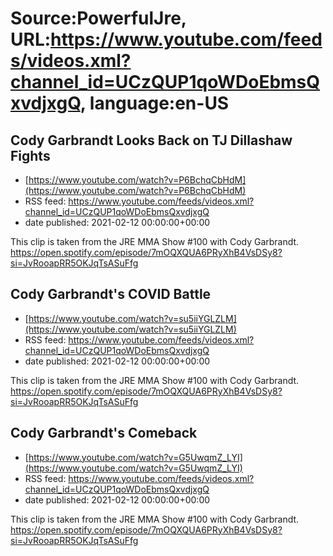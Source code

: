 # Source:PowerfulJre, URL:https://www.youtube.com/feeds/videos.xml?channel_id=UCzQUP1qoWDoEbmsQxvdjxgQ, language:en-US

## Cody Garbrandt Looks Back on TJ Dillashaw Fights
 - [https://www.youtube.com/watch?v=P6BchqCbHdM](https://www.youtube.com/watch?v=P6BchqCbHdM)
 - RSS feed: https://www.youtube.com/feeds/videos.xml?channel_id=UCzQUP1qoWDoEbmsQxvdjxgQ
 - date published: 2021-02-12 00:00:00+00:00

This clip is taken from the JRE MMA Show #100 with Cody Garbrandt. https://open.spotify.com/episode/7mOQXQUA6PRyXhB4VsDSy8?si=JvRooapRR5OKJqTsASuFfg

## Cody Garbrandt's COVID Battle
 - [https://www.youtube.com/watch?v=su5iiYGLZLM](https://www.youtube.com/watch?v=su5iiYGLZLM)
 - RSS feed: https://www.youtube.com/feeds/videos.xml?channel_id=UCzQUP1qoWDoEbmsQxvdjxgQ
 - date published: 2021-02-12 00:00:00+00:00

This clip is taken from the JRE MMA Show #100 with Cody Garbrandt. https://open.spotify.com/episode/7mOQXQUA6PRyXhB4VsDSy8?si=JvRooapRR5OKJqTsASuFfg

## Cody Garbrandt's Comeback
 - [https://www.youtube.com/watch?v=G5UwqmZ_LYI](https://www.youtube.com/watch?v=G5UwqmZ_LYI)
 - RSS feed: https://www.youtube.com/feeds/videos.xml?channel_id=UCzQUP1qoWDoEbmsQxvdjxgQ
 - date published: 2021-02-12 00:00:00+00:00

This clip is taken from the JRE MMA Show #100 with Cody Garbrandt. https://open.spotify.com/episode/7mOQXQUA6PRyXhB4VsDSy8?si=JvRooapRR5OKJqTsASuFfg


